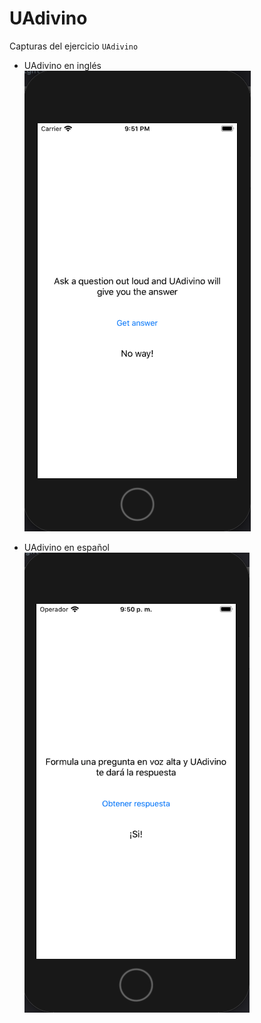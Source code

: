 # UAdivino
Capturas del ejercicio `UAdivino`
- UAdivino en inglés
![Captura 1 - UAdivino en ingés](https://github.com/yasmanets/ios/blob/main/3%20UAdivino/captures/UAdivino_english.png)

- UAdivino en español
![Captura 2 - UAdivino en español](https://github.com/yasmanets/ios/blob/main/3%20UAdivino/captures/UAdivino_spanish.png)


